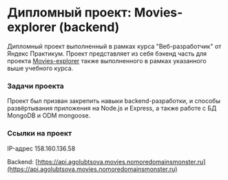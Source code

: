 # Дипломный проект: Movies-explorer (backend)

Дипломный проект выполненный в рамках курса "Веб-разработчик" от Яндекс Практикум.
Проект представляет из себя бэкенд часть для проекта [Movies-explorer](https://github.com/Agolubtsova/movies-explorer-frontend) также выполненного в рамках указанного выше учебного курса.

### Задачи проекта

Проект был призван закрепить навыки backend-разработки, и способы развёртывания приложения на Node.js и Express, а также работе с БД MongoDB и ODM mongoose.

### Ссылки на проект

IP-адрес 158.160.136.58

Backend: [https://api.agolubtsova.movies.nomoredomainsmonster.ru](https://api.agolubtsova.movies.nomoredomainsmonster.ru)
